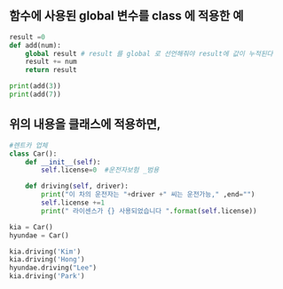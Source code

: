 
##  함수에 사용된 global 변수를 class 에 적용한 예
``` python
result =0
def add(num):
    global result # result 를 global 로 선언해줘야 result에 값이 누적된다
    result += num
    return result

print(add(3))
print(add(7))

```
위의 내용을 클래스에 적용하면,
---


``` python
#렌트카 업체
class Car():
    def __init__(self):
        self.license=0  #운전자보험 _범용 

    def driving(self, driver):
        print("이 차의 운전자는 "+driver +" 씨는 운전가능," ,end="")
        self.license +=1
        print(" 라이센스가 {} 사용되었습니다 ".format(self.license))

kia = Car()
hyundae = Car()

kia.driving('Kim')
kia.driving('Hong')
hyundae.driving("Lee")
kia.driving('Park')
```

